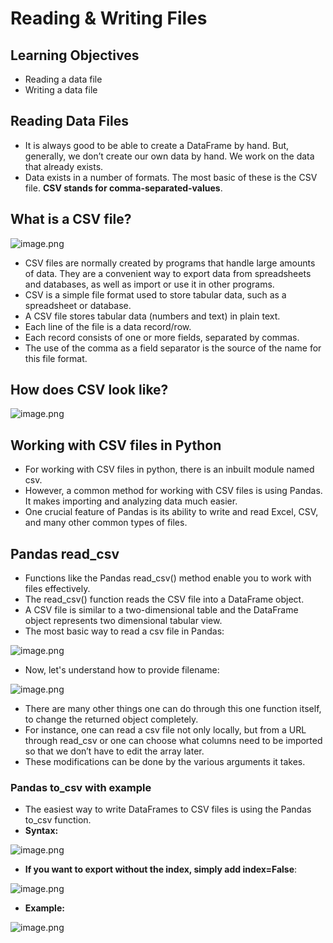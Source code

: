 # Reading & Writing Files

## Learning Objectives

* Reading a data file
* Writing a data file

## Reading Data Files

* It is always good to be able to create a DataFrame by hand. But, generally, we don’t create our own data by hand. We work on the data that already exists.
* Data exists in a number of formats. The most basic of these is the CSV file. **CSV stands for comma-separated-values**.


## **What is a CSV file?**








![image.png](https://dphi-live.s3.amazonaws.com/media_uploads/image_d9f0b76fe56547028e47aadd24a72420.png)









* CSV files are normally created by programs that handle large amounts of data. They are a convenient way to export data from spreadsheets and databases, as well as import or use it in other programs.
* CSV is a simple file format used to store tabular data, such as a spreadsheet or database.
* A CSV file stores tabular data (numbers and text) in plain text.
* Each line of the file is a data record/row.
* Each record consists of one or more fields, separated by commas.
* The use of the comma as a field separator is the source of the name for this file format.



## How does CSV look like?









![image.png](https://dphi-live.s3.amazonaws.com/media_uploads/image_3d8387f243f04387b7e26c2dfb87fef2.png)










## Working with CSV files in Python

* For working with CSV files in python, there is an inbuilt module named csv.
* However, a common method for working with CSV files is using Pandas. It makes importing and analyzing data much easier.
* One crucial feature of Pandas is its ability to write and read Excel, CSV, and many other common types of files.




## Pandas read_csv

* Functions like the Pandas read_csv() method enable you to work with files effectively.
* The read_csv() function reads the CSV file into a DataFrame object.
* A CSV file is similar to a two-dimensional table and the DataFrame object represents two dimensional tabular view.
* The most basic way to read a csv file in Pandas:




![image.png](https://dphi-live.s3.amazonaws.com/media_uploads/image_05cbcb6e9bd7452ca0a20d6632799f3c.png)



* Now, let's understand how to provide filename:





![image.png](https://dphi-live.s3.amazonaws.com/media_uploads/image_3ab585b60bf7438388328132eb62eed7.png)




* There are many other things one can do through this one function itself, to change the returned object completely.
* For instance, one can read a csv file not only locally, but from a URL through read_csv or one can choose what columns need to be imported so that we don’t have to edit the array later.
* These modifications can be done by the various arguments it takes.

### Pandas to_csv with example

* The easiest way to write DataFrames to CSV files is using the Pandas to_csv function.
* **Syntax:**




![image.png](https://dphi-live.s3.amazonaws.com/media_uploads/image_f5966255a3954954b00b240424e929c9.png)



* **If you want to export without the index, simply add index=False**:

![image.png](https://dphi-live.s3.amazonaws.com/media_uploads/image_c2d4878eb34d465f98240d3894801922.png)

* **Example:**

![image.png](https://dphi-live.s3.amazonaws.com/media_uploads/image_35a79b4cb9284d7bab939c655c8bb735.png)